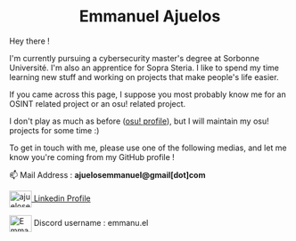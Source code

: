 <h1 align="center">Emmanuel Ajuelos</h1>


Hey there !

I'm currently pursuing a cybersecurity master's degree at Sorbonne Université. I'm also an apprentice for Sopra Steria. I like to spend my time learning new stuff and working on projects that make people's life easier.

If you came across this page, I suppose you most probably know me for an OSINT related project or an osu! related project.

I don't play as much as before ([osu! profile](https://osu.ppy.sh/users/10671830)), but I will maintain my osu! projects for some time :)

To get in touch with me, please use one of the following medias, and let me know you're coming from my GitHub profile !

📫 Mail Address : **ajuelosemmanuel@gmail[dot]com**

<p align="left">
<a href="https://linkedin.com/in/ajuelosemmanuel" target="blank"><img align="center" src="https://cdn.jsdelivr.net/npm/simple-icons@3.0.1/icons/linkedin.svg" alt="ajuelosemmanuel" height="30" width="40" /> Linkedin Profile </a>
  
 <img align="center" src="https://cdn.jsdelivr.net/npm/simple-icons@3.0.1/icons/discord.svg" alt="Emmanuel#9864" height="30" width="40" /> Discord username : emmanu.el </a>
</p>
